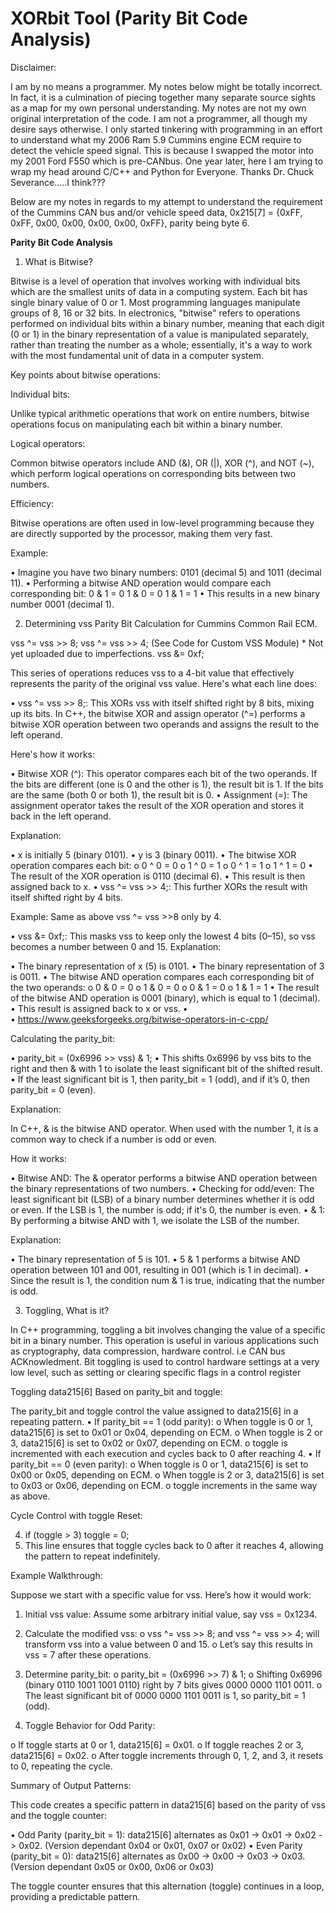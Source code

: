 # XORbit Tool (Parity Bit Code Analysis)

Disclaimer: 

I am by no means a programmer. My notes below might be totally incorrect. In fact, it is a culmination of piecing together many separate source sights as a map for my own personal understanding. My notes are not my own original interpretation of the code. I am not a programmer, all though my desire says otherwise. I only started tinkering with programming in an effort to understand what my 2006 Ram 5.9 Cummins engine ECM require to detect the vehicle speed signal. This is because I swapped the motor into my 2001 Ford F550 which is pre-CANbus. One year later, here I am trying to wrap my head around C/C++ and Python for Everyone. Thanks Dr. Chuck Severance.....I think??? 

Below are my notes in regards to my attempt to understand the requirement of the Cummins CAN bus and/or 
vehicle speed data, 0x215[7]  = {0xFF, 0xFF, 0x00, 0x00, 0x00, 0x00, 0xFF}, parity being byte 6.


**Parity Bit Code Analysis**

1.	What is Bitwise?

Bitwise is a level of operation that involves working with individual bits which are the smallest units of data in a computing system. Each bit has single binary value of 0 or 1. Most programming languages manipulate groups of 8, 16 or 32 bits.
In electronics, "bitwise" refers to operations performed on individual bits within a binary number, meaning that each digit (0 or 1) in the binary representation of a value is manipulated separately, rather than treating the number as a whole; essentially, it's a way to work with the most fundamental unit of data in a computer system. 

Key points about bitwise operations: 

Individual bits: 

Unlike typical arithmetic operations that work on entire numbers, bitwise operations focus on manipulating each bit within a binary number. 

Logical operators: 

Common bitwise operators include AND (&), OR (|), XOR (^), and NOT (~), which perform logical operations on corresponding bits between two numbers. 

Efficiency: 

Bitwise operations are often used in low-level programming because they are directly supported by the processor, making them very fast. 

Example: 

•	Imagine you have two binary numbers: 0101 (decimal 5) and 1011 (decimal 11). 
•	Performing a bitwise AND operation would compare each corresponding bit: 
0 & 1 = 0
1 & 0 = 0 
1 & 1 = 1 
•	This results in a new binary number 0001 (decimal 1). 

2.	Determining vss Parity Bit Calculation for Cummins Common Rail ECM.

vss ^= vss >> 8;
vss ^= vss >> 4;          (See Code for Custom VSS Module) * Not yet uploaded due to imperfections.
vss &= 0xf;

This series of operations reduces vss to a 4-bit value that effectively represents the parity of the original vss value. Here's what each line does:

•	vss ^= vss >> 8;: This XORs vss with itself shifted right by 8 bits, mixing up its bits.
In C++, the bitwise XOR and assign operator (^=) performs a bitwise XOR operation between two operands and assigns the result to the left operand. 

Here's how it works: 

•	Bitwise XOR (^): 
This operator compares each bit of the two operands. If the bits are different (one is 0 and the other is 1), the result bit is 1. If the bits are the same (both 0 or both 1), the result bit is 0. 
•	Assignment (=): 
The assignment operator takes the result of the XOR operation and stores it back in the left operand.
 
Explanation: 

•	x is initially 5 (binary 0101). 
•	y is 3 (binary 0011). 
•	The bitwise XOR operation compares each bit: 
o	0 ^ 0 = 0 
o	1 ^ 0 = 1 
o	0 ^ 1 = 1 
o	1 ^ 1 = 0 
•	The result of the XOR operation is 0110 (decimal 6). 
•	This result is then assigned back to x. 
•	vss ^= vss >> 4;: This further XORs the result with itself shifted right by 4 bits.

Example: Same as above vss ^= vss >>8 only by 4. 

•	vss &= 0xf;: This masks vss to keep only the lowest 4 bits (0–15), so vss becomes a number between 0 and 15.
Explanation: 

•	The binary representation of x (5) is 0101. 
•	The binary representation of 3 is 0011. 
•	The bitwise AND operation compares each corresponding bit of the two operands: 
o	0 & 0 = 0 
o	1 & 0 = 0 
o	0 & 1 = 0 
o	1 & 1 = 1 
•	The result of the bitwise AND operation is 0001 (binary), which is equal to 1 (decimal). 
•	This result is assigned back to x or vss.
•	
•	https://www.geeksforgeeks.org/bitwise-operators-in-c-cpp/

Calculating the parity_bit:

•  parity_bit = (0x6996 >> vss) & 1;
•	This shifts 0x6996 by vss bits to the right and then & with 1 to isolate the least significant bit of the shifted result.
•	If the least significant bit is 1, then parity_bit = 1 (odd), and if it’s 0, then parity_bit = 0 (even).

Explanation: 

In C++, & is the bitwise AND operator. When used with the number 1, it is a common way to check if a number is odd or even. 


How it works: 

•	Bitwise AND: The & operator performs a bitwise AND operation between the binary representations of two numbers. 
•	Checking for odd/even: The least significant bit (LSB) of a binary number determines whether it is odd or even. If the LSB is 1, the number is odd; if it's 0, the number is even. 
•	& 1: By performing a bitwise AND with 1, we isolate the LSB of the number. 
 
Explanation: 

•	The binary representation of 5 is 101. 
•	5 & 1 performs a bitwise AND operation between 101 and 001, resulting in 001 (which is 1 in decimal). 
•	Since the result is 1, the condition num & 1 is true, indicating that the number is odd.

3.	Toggling, What is it?

In C++ programming, toggling a bit involves changing the value of a specific bit in a binary number. This operation is useful in various applications such as cryptography, data compression, hardware control. i.e CAN bus ACKnowledment. 
Bit toggling is used to control hardware settings at a very low level, such as setting or clearing specific flags in a control register

Toggling data215[6] Based on parity_bit and toggle:

The parity_bit and toggle control the value assigned to data215[6] in a repeating pattern.
•	If parity_bit == 1 (odd parity):
o	When toggle is 0 or 1, data215[6] is set to 0x01 or 0x04, depending on ECM.
o	When toggle is 2 or 3, data215[6] is set to 0x02 or 0x07, depending on ECM.
o	toggle is incremented with each execution and cycles back to 0 after reaching 4.
•	If parity_bit == 0 (even parity):
o	When toggle is 0 or 1, data215[6] is set to 0x00 or 0x05, depending on ECM.
o	When toggle is 2 or 3, data215[6] is set to 0x03 or 0x06, depending on ECM.
o	toggle increments in the same way as above.

Cycle Control with toggle Reset:

4.	if (toggle > 3) toggle = 0;
5.	This line ensures that toggle cycles back to 0 after it reaches 4, allowing the pattern to repeat indefinitely.

Example Walkthrough: 

Suppose we start with a specific value for vss. Here’s how it would work:

1.	Initial vss value: Assume some arbitrary initial value, say vss = 0x1234.
2.	Calculate the modified vss:
o	vss ^= vss >> 8; and vss ^= vss >> 4; will transform vss into a value between 0 and 15.
o	Let’s say this results in vss = 7 after these operations.
3.	Determine parity_bit:
o	parity_bit = (0x6996 >> 7) & 1;
o	Shifting 0x6996 (binary 0110 1001 1001 0110) right by 7 bits gives 0000 0000 1101 0011.
o	The least significant bit of 0000 0000 1101 0011 is 1, so parity_bit = 1 (odd).


4.	Toggle Behavior for Odd Parity:

o	If toggle starts at 0 or 1, data215[6] = 0x01.
o	If toggle reaches 2 or 3, data215[6] = 0x02.
o	After toggle increments through 0, 1, 2, and 3, it resets to 0, repeating the cycle.

Summary of Output Patterns:

This code creates a specific pattern in data215[6] based on the parity of vss and the toggle counter:

•	Odd Parity (parity_bit = 1): data215[6] alternates as 0x01 -> 0x01 -> 0x02 -> 0x02. (Version dependant  0x04 or 0x01, 0x07 or 0x02)
•	Even Parity (parity_bit = 0): data215[6] alternates as 0x00 -> 0x00 -> 0x03 -> 0x03.(Version dependant 0x05 or 0x00, 0x06 or 0x03)

The toggle counter ensures that this alternation (toggle) continues in a loop, providing a predictable pattern. 


